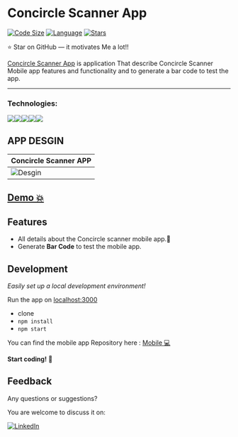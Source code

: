 # Concircle Scanner App

[![Code Size](https://img.shields.io/github/languages/code-size/aymenouer/concircle-scanner-app)](https://img.shields.io/github/languages/top/aymenouer/concircle-scanner-app)
[![Language](https://img.shields.io/github/languages/top/aymenouer/concircle-scanner-app)](https://img.shields.io/github/languages/top/aymenouer/concircle-scanner-app)
[![Stars](https://img.shields.io/github/stars/aymenouer/concircle-scanner-app?style=social)](https://img.shields.io/github/stars/aymenouer/concircle-scanner-app?style=social)


:star: Star on GitHub — it motivates Me a lot!!

[Concircle Scanner App](https://harmonious-gecko-96159e.netlify.app/) is application That describe Concircle Scanner Mobile app features and functionality and to generate a bar code to test the app.

---
<h3>Technologies:</h3>
<a href="https://reactjs.org/"><img src="https://img.shields.io/badge/-React-313131?style=flat-square&labelColor=313131&logo=react&logoColor=white&color=313131"></img></a><a href="https://www.w3schools.com/html/html_intro.asp"><img src="https://img.shields.io/badge/-HTML5-313131?style=flat-square&labelColor=313131&logo=html5&logoColor=white&color=313131"></img></a><a href="https://www.w3schools.com/css/css_intro.asp"><img src="https://img.shields.io/badge/-CSS3-313131?style=flat-square&labelColor=313131&logo=css3&logoColor=white&color=313131"></img></a><a href="https://www.javascript.com"><img src="https://img.shields.io/badge/-Javascript-313131?style=flat-square&labelColor=313131&logo=javascript&logoColor=white&color=313131"></img></a><a href="https://code.visualstudio.com"><img src="https://img.shields.io/badge/-Visual Studio Code-313131?style=flat-square&labelColor=313131&logo=visual-studio-code&logoColor=white&color=313131"></img></a>

<!-- App DESGIN  -->
## APP DESGIN 
| Concircle Scanner APP |
| --- |
|![Desgin](https://user-images.githubusercontent.com/49178153/160931370-098fceb9-7f33-4746-b695-8e00858bbfe9.png)

## [Demo 💥](https://harmonious-gecko-96159e.netlify.app/)

## Features

- All details about the Concircle scanner mobile app.🌟
- Generate **Bar Code** to test the mobile app.

## Development

_Easily set up a local development environment!_

Run the app on [localhost:3000](http://localhost:3000)

- clone
- `npm install`
- `npm start`


You can find the mobile app Repository here : [Mobile 💻](https://github.com/aymenouer/concircle-scanner-mobile-app)


**Start coding!** 🎉


## Feedback 
Any questions or suggestions?

You are welcome to discuss it on:

[![LinkedIn](https://img.shields.io/badge/LinkedIn-0077B5?style=for-the-badge&logo=linkedin&logoColor=white)](https://www.linkedin.com/in/aymen-ouerghi-249632146/)

<br/>
<br/>
